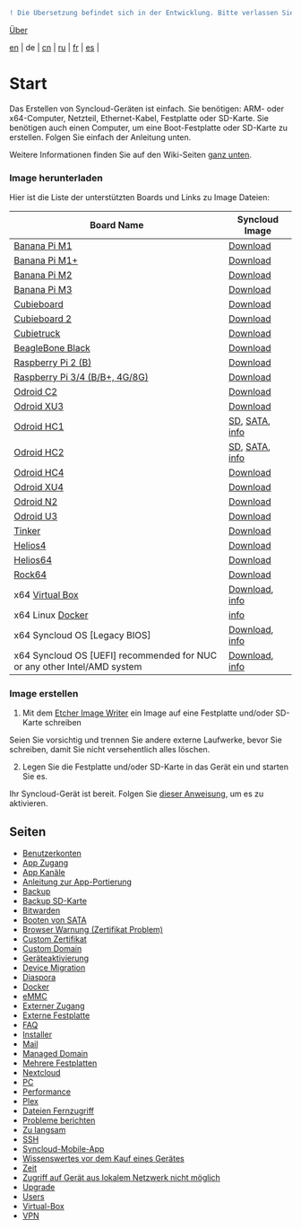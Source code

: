 ```diff
! Die Übersetzung befindet sich in der Entwicklung. Bitte verlassen Sie sich auf die englische Originalversion.
```

[Über](https://github.com/syncloud/docs)

[en](https://github.com/syncloud/platform/wiki) | 
de | 
[cn](https://github.com/syncloud/docs/blob/master/cn/index.md) | 
[ru](https://github.com/syncloud/docs/blob/master/ru/index.md) | 
[fr](https://github.com/syncloud/docs/blob/master/fr/index.md) | 
[es](https://github.com/syncloud/docs/blob/master/es/index.md) | 

# Start

Das Erstellen von Syncloud-Geräten ist einfach. Sie benötigen: ARM- oder x64-Computer, Netzteil, Ethernet-Kabel, Festplatte oder SD-Karte. Sie benötigen auch einen Computer, um eine Boot-Festplatte oder SD-Karte zu erstellen. Folgen Sie einfach der Anleitung unten.

Weitere Informationen finden Sie auf den Wiki-Seiten [ganz unten](https://github.com/syncloud/docs/blob/master/de/index.md#seiten). 

### Image herunterladen

Hier ist die Liste der unterstützten Boards und Links zu Image Dateien: 

|Board Name|Syncloud Image|
|---|---|
|[Banana Pi M1](https://www.banana-pi.org/)|[Download](https://github.com/syncloud/platform/releases/download/)|
|[Banana Pi M1+](https://www.banana-pi.org/)|[Download](https://github.com/syncloud/platform/releases/download/)|
|[Banana Pi M2](https://www.banana-pi.org/)|[Download](https://github.com/syncloud/platform/releases/download/)|
|[Banana Pi M3](https://www.banana-pi.org/)|[Download](https://github.com/syncloud/platform/releases/download/)|
|[Cubieboard](cubieboard.org)|[Download](https://github.com/syncloud/platform/releases/download/)|
|[Cubieboard 2](cubieboard.org)|[Download](https://github.com/syncloud/platform/releases/download/)|
|[Cubietruck](cubieboard.org)|[Download](https://github.com/syncloud/platform/releases/download/)|
|[BeagleBone Black](http://beagleboard.org/Products/BeagleBone+Black)|[Download](https://github.com/syncloud/platform/releases/download/)|
|[Raspberry Pi 2 (B)](http://www.raspberrypi.org/)|[Download](https://github.com/syncloud/platform/releases/download/)|
|[Raspberry Pi 3/4 (B/B+, 4G/8G)](http://www.raspberrypi.org/)|[Download](https://github.com/syncloud/platform/releases/download/)|
|[Odroid C2](https://www.hardkernel.com/shop/odroid-c2)|[Download](https://github.com/syncloud/platform/releases/download/)|
|[Odroid XU3](https://www.hardkernel.com/shop/odroid-xu3)|[Download](https://github.com/syncloud/platform/releases/download/)|
|[Odroid HC1](https://www.hardkernel.com/shop/odroid-hc1-home-cloud-one)|[SD](), [SATA](), [info](https://github.com/syncloud/platform/docs/de/content/Boot-from-SATA.md)|
|[Odroid HC2](https://www.hardkernel.com/shop/odroid-hc2-home-cloud-two)|[SD](), [SATA](), [info](https://github.com/syncloud/platform/docs/de/content/Boot-from-SATA.md)|
|[Odroid HC4](https://www.hardkernel.com/shop/odroid-hc4)|[Download](https://github.com/syncloud/platform/releases/download/)|
|[Odroid XU4](https://www.hardkernel.com/shop/odroid-xu4-special-price)|[Download](https://github.com/syncloud/platform/releases/download/)|
|[Odroid N2](https://www.hardkernel.com/shop/odroid-n2-with-4gbyte-ram)|[Download](https://github.com/syncloud/platform/releases/download/)|
|[Odroid U3](https://www.hardkernel.com/shop/odroid-u3)|[Download](https://github.com/syncloud/platform/releases/download/)|
|[Tinker](https://www.asus.com/uk/Single-Board-Computer/Tinker-Board)|[Download](https://github.com/syncloud/platform/releases/download/)|
|[Helios4](http://kobol.io/helios4)|[Download](https://github.com/syncloud/platform/releases/download/)|
|[Helios64](http://kobol.io/helios64)|[Download](https://github.com/syncloud/platform/releases/download/)|
|[Rock64](https://www.pine64.org/)|[Download](https://github.com/syncloud/platform/releases/download/)|
|x64 [Virtual Box](https://www.virtualbox.org/wiki/Downloads)|[Download](https://github.com/syncloud/platform/releases/download/), [info](https://github.com/syncloud/platform/docs/de/content/Virtual-Box.md)|
|x64 Linux [Docker](https://www.docker.com/)|[info](https://github.com/syncloud/platform/docs/de/content/Docker.md)|
|x64 Syncloud OS [Legacy BIOS]|[Download](https://github.com/syncloud/platform/releases/download/), [info](https://github.com/syncloud/platform/docs/de/content/PC.md)|
|x64 Syncloud OS [UEFI] recommended for NUC or any other Intel/AMD system|[Download](https://github.com/syncloud/platform/releases/download/), [info](https://github.com/syncloud/platform/docs/de/content/PC.md)|

### Image erstellen

1. Mit dem [Etcher Image Writer](https://www.balena.io/etcher/) ein Image auf eine Festplatte und/oder SD-Karte schreiben

Seien Sie vorsichtig und trennen Sie andere externe Laufwerke, bevor Sie schreiben, damit Sie nicht versehentlich alles löschen.

2. Legen Sie die Festplatte und/oder SD-Karte in das Gerät ein und starten Sie es.

Ihr Syncloud-Gerät ist bereit. Folgen Sie [dieser Anweisung](https://syncloud.org/setup.html), um es zu aktivieren. 

## Seiten

* [Benutzerkonten](https://github.com/syncloud/docs/blob/master/de/content/Accounts.md)
* [App Zugang](https://github.com/syncloud/docs/blob/master/de/content/App-access.md)
* [App Kanäle](https://github.com/syncloud/docs/blob/master/de/content/App-Channels.md)
* [Anleitung zur App-Portierung ](https://github.com/syncloud/docs/blob/master/de/content/App-porting-guide.md)
* [Backup](https://github.com/syncloud/docs/blob/master/de/content/Backup.md)
* [Backup SD-Karte](https://github.com/syncloud/docs/blob/master/de/content/Backup-SD-Card.md)
* [Bitwarden](https://github.com/syncloud/docs/blob/master/de/content/Bitwarden.md)
* [Booten von SATA](https://github.com/syncloud/docs/blob/master/de/content/Boot-from-SATA.md)
* [Browser Warnung (Zertifikat Problem)](https://github.com/syncloud/docs/blob/master/de/content/Browser-warning-(certificate-problem).md)
* [Custom Zertifikat](https://github.com/syncloud/docs/blob/master/de/content/Custom-certificate.md)
* [Custom Domain](https://github.com/syncloud/docs/blob/master/de/content/Custom-domain.md)
* [Geräteaktivierung](https://github.com/syncloud/docs/blob/master/de/content/Device-activation.md)
* [Device Migration](https://github.com/syncloud/docs/blob/master/de/content/Device-migration.md)
* [Diaspora](https://github.com/syncloud/docs/blob/master/de/content/Diaspora.md)
* [Docker](https://github.com/syncloud/docs/blob/master/de/content/Docker.md)
* [eMMC](https://github.com/syncloud/docs/blob/master/de/content/eMMC.md)
* [Externer Zugang](https://github.com/syncloud/docs/blob/master/de/content/External-access.md)
* [Externe Festplatte](https://github.com/syncloud/docs/blob/master/de/content/External-Disk.md)
* [FAQ](https://github.com/syncloud/docs/blob/master/de/content/FAQ.md)
* [Installer](https://github.com/syncloud/docs/blob/master/de/content/Installer.md)
* [Mail](https://github.com/syncloud/docs/blob/master/de/content/Mail.md)
* [Managed Domain](https://github.com/syncloud/docs/blob/master/de/content/Managed-domain.md)
* [Mehrere Festplatten](https://github.com/syncloud/docs/blob/master/de/content/Multiple-Disks.md)
* [Nextcloud](https://github.com/syncloud/docs/blob/master/de/content/Nextcloud.md)
* [PC](https://github.com/syncloud/docs/blob/master/de/content/PC.md)
* [Performance](https://github.com/syncloud/docs/blob/master/de/content/Performance.md)
* [Plex](https://github.com/syncloud/docs/blob/master/de/content/Plex.md)
* [Dateien Fernzugriff](https://github.com/syncloud/docs/blob/master/de/content/Remote-file-access.md)
* [Probleme berichten](https://github.com/syncloud/docs/blob/master/de/content/Report-problems.md)
* [Zu langsam](https://github.com/syncloud/docs/blob/master/de/content/Slow.md)
* [SSH](https://github.com/syncloud/docs/blob/master/de/content/SSH.md)
* [Syncloud-Mobile-App](https://github.com/syncloud/docs/blob/master/de/content/Syncloud-Mobile-App.md)
* [Wissenswertes vor dem Kauf eines Gerätes](https://github.com/syncloud/docs/blob/master/de/content/Things-to-know-before-buying-a-device.md)
* [Zeit](https://github.com/syncloud/docs/blob/master/de/content/Time.md)
* [Zugriff auf Gerät aus lokalem Netzwerk nicht möglich](https://github.com/syncloud/docs/blob/master/de/content/Unable-to-access-device-from-local-network.md)
* [Upgrade](https://github.com/syncloud/docs/blob/master/de/content/Upgrade.md)
* [Users](https://github.com/syncloud/docs/blob/master/de/content/Users.md)
* [Virtual-Box](https://github.com/syncloud/docs/blob/master/de/content/Virtual-Box.md)
* [VPN](https://github.com/syncloud/docs/blob/master/de/content/VPN.md)
